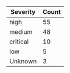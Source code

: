 | Severity | Count |
|----------|-------|
| high | 55 |
| medium | 48 |
| critical | 10 |
| low | 5 |
| Unknown | 3 |

